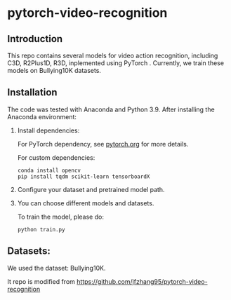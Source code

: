# pytorch-video-recognition

 
## Introduction
This repo contains several models for video action recognition,
including C3D, R2Plus1D, R3D, inplemented using PyTorch .
Currently, we train these models on Bullying10K datasets.
 
 
## Installation
The code was tested with Anaconda and Python 3.9. After installing the Anaconda environment:

 
1. Install dependencies:

    For PyTorch dependency, see [pytorch.org](https://pytorch.org/) for more details.

    For custom dependencies:
    ```Shell
    conda install opencv
    pip install tqdm scikit-learn tensorboardX
    ```
 

3. Configure your dataset and pretrained model path.  

5. You can choose different models and datasets.

    To train the model, please do:
    ```Shell
    python train.py
    ```

## Datasets:

We used the dataset: Bullying10K.
 
It repo is modified from https://github.com/jfzhang95/pytorch-video-recognition
